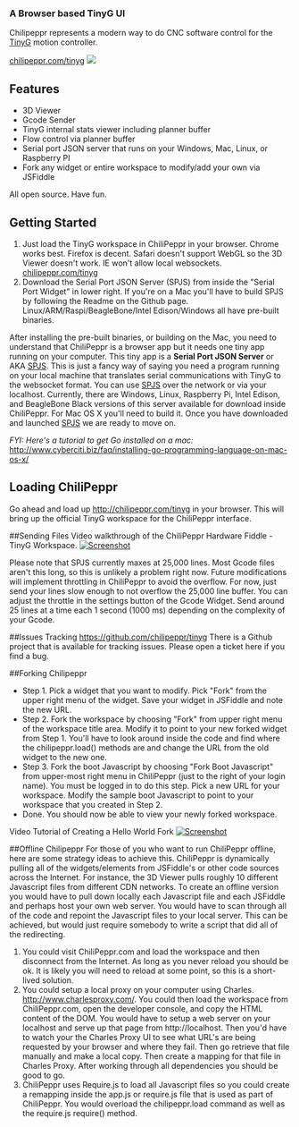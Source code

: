 ### A Browser based TinyG UI
Chilipeppr represents a modern way to do CNC software control for the [TinyG](http://synthetos.myshopify.com/products/tinyg) motion controller.

[chilipeppr.com/tinyg](http://chilipeppr.com/tinyg)
![](http://www.chilipeppr.com/img/screenshot-tinyg.png)
## Features
* 3D Viewer
* Gcode Sender
* TinyG internal stats viewer including planner buffer
* Flow control via planner buffer
* Serial port JSON server that runs on your Windows, Mac, Linux, or Raspberry PI
* Fork any widget or entire workspace to modify/add your own via JSFiddle

All open source. Have fun.

## Getting Started
1. Just load the TinyG workspace in ChiliPeppr in your browser. Chrome works best. Firefox is decent. Safari doesn't support WebGL so the 3D Viewer doesn't work. IE won't allow local websockets. [chilipeppr.com/tinyg](http://chilipeppr.com/tinyg)
2. Download the Serial Port JSON Server (SPJS) from inside the "Serial Port Widget" in lower right. If you're on a Mac you'll have to build SPJS by following the Readme on the Github page. Linux/ARM/Raspi/BeagleBone/Intel Edison/Windows all have pre-built binaries.

After installing the pre-built binaries, or building on the Mac, you need to understand that ChiliPeppr is a browser app but it needs one tiny app running on your computer. This tiny app is a **Serial Port JSON Server** or AKA [SPJS](http://github.com/johnlauer/serial-port-json-server).  This is just a fancy way of saying you need a program running on your local machine that translates serial communications with TinyG to the websocket format.  You can use [SPJS](http://github.com/johnlauer/serial-port-json-server) over the network or via your localhost.  Currently, there are Windows, Linux, Raspberry Pi, Intel Edison, and BeagleBone Black versions of this server available for download inside ChiliPeppr.  For Mac OS X you'll need to build it. Once you have downloaded and launched [SPJS](http://github.com/johnlauer/serial-port-json-server) we are ready to move on. 

_FYI: Here's a tutorial to get Go installed on a mac:_ http://www.cyberciti.biz/faq/installing-go-programming-language-on-mac-os-x/

## Loading ChiliPeppr
Go ahead and load up http://chilipeppr.com/tinyg in your browser.  This will bring up the official TinyG workspace for the ChiliPeppr interface.

##Sending Files
Video walkthrough of the ChiliPeppr Hardware Fiddle - TinyG Workspace.
[![Screenshot](http://chilipeppr.com/img/vidwalkthrough.png)](http://youtu.be/mKLdgpz8gpQ)

Please note that SPJS currently maxes at 25,000 lines. Most Gcode files aren't this long, so this is unlikely a problem right now. Future modifications will implement throttling in ChiliPeppr to avoid the overflow. For now, just send your lines slow enough to not overflow the 25,000 line buffer. You can adjust the throttle in the settings button of the Gcode Widget. Send around 25 lines at a time each 1 second (1000 ms) depending on the complexity of your Gcode.

##Issues Tracking
https://github.com/chilipeppr/tinyg There is a Github project that is available for tracking issues. Please open a ticket here if you find a bug.

##Forking Chilipeppr
* Step 1. Pick a widget that you want to modify. Pick "Fork" from the upper right menu of the widget. Save your widget in JSFiddle and note the new URL.
* Step 2. Fork the workspace by choosing "Fork" from upper right menu of the workspace title area. Modify it to point to your new forked widget from Step 1. You'll have to look around inside the code and find where the chilipeppr.load() methods are and change the URL from the old widget to the new one.
* Step 3. Fork the boot Javascript by choosing "Fork Boot Javascript" from upper-most right menu in ChiliPeppr (just to the right of your login name). You must be logged in to do this step. Pick a new URL for your workspace. Modify the sample boot Javascript to point to your workspace that you created in Step 2.
* Done. You should now be able to view your newly forked workspace.

Video Tutorial of Creating a Hello World Fork
[![Screenshot](http://chilipeppr.com/img/helloworldtutorial.png)](http://youtu.be/W7G_veKyb_k)

##Offline Chilipeppr
For those of you who want to run ChiliPeppr offline, here are some strategy ideas to achieve this. ChiliPeppr is dynamically pulling all of the widgets/elements from JSFiddle's or other code sources across the Internet. For instance, the 3D Viewer pulls roughly 10 different Javascript files from different CDN networks. To create an offline version you would have to pull down locally each Javascript file and each JSFiddle and perhaps host your own web server. You would have to scan through all of the code and repoint the Javascript files to your local server. This can be achieved, but would just require somebody to write a script that did all of the redirecting.

1. You could visit ChiliPeppr.com and load the workspace and then disconnect from the Internet. As long as you never reload you should be ok. It is likely you will need to reload at some point, so this is a short-lived solution.
2. You could setup a local proxy on your computer using Charles. http://www.charlesproxy.com/. You could then load the workspace from ChiliPeppr.com, open the developer console, and copy the HTML content of the DOM. You would have to setup a web server on your localhost and serve up that page from http://localhost. Then you'd have to watch your the Charles Proxy UI to see what URL's are being requested by your browser and where they fail. Then go retrieve that file manually and make a local copy. Then create a mapping for that file in Charles Proxy. After working through all dependencies you should be good to go.
3. ChiliPeppr uses Require.js to load all Javascript files so you could create a remapping inside the app.js or require.js file that is used as part of ChiliPeppr. You would overload the chilipeppr.load command as well as the require.js require() method.